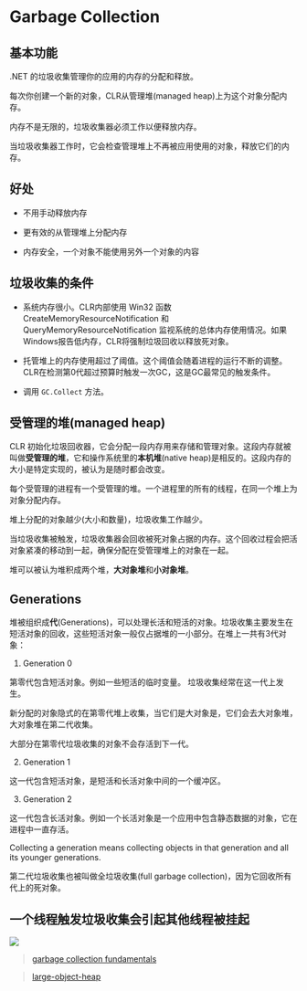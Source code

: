 # Garbage Collection

## 基本功能

.NET 的垃圾收集管理你的应用的内存的分配和释放。

每次你创建一个新的对象，CLR从管理堆(managed heap)上为这个对象分配内存。

内存不是无限的，垃圾收集器必须工作以便释放内存。

当垃圾收集器工作时，它会检查管理堆上不再被应用使用的对象，释放它们的内存。

## 好处

* 不用手动释放内存

* 更有效的从管理堆上分配内存

* 内存安全，一个对象不能使用另外一个对象的内容

## 垃圾收集的条件

* 系统内存很小。CLR内部使用 Win32 函数 CreateMemoryResourceNotification 和 QueryMemoryResourceNotification 监视系统的总体内存使用情况。如果Windows报告低内存，CLR将强制垃圾回收以释放死对象。

* 托管堆上的内存使用超过了阈值。这个阈值会随着进程的运行不断的调整。CLR在检测第0代超过预算时触发一次GC，这是GC最常见的触发条件。

* 调用 `GC.Collect` 方法。

## 受管理的堆(managed heap)

CLR 初始化垃圾回收器，它会分配一段内存用来存储和管理对象。这段内存就被叫做**受管理的堆**，它和操作系统里的**本机堆**(native heap)是相反的。这段内存的大小是特定实现的，被认为是随时都会改变。

每个受管理的进程有一个受管理的堆。一个进程里的所有的线程，在同一个堆上为对象分配内存。

堆上分配的对象越少(大小和数量)，垃圾收集工作越少。

当垃圾收集被触发，垃圾收集器会回收被死对象占据的内存。这个回收过程会把活对象紧凑的移动到一起，确保分配在受管理堆上的对象在一起。

堆可以被认为堆积成两个堆，**大对象堆**和**小对象堆**。

## Generations

堆被组织成**代**(Generations)，可以处理长活和短活的对象。垃圾收集主要发生在短活对象的回收，这些短活对象一般仅占据堆的一小部分。在堆上一共有3代对象：

1. Generation 0

第零代包含短活对象。例如一些短活的临时变量。 垃圾收集经常在这一代上发生。

新分配的对象隐式的在第零代堆上收集，当它们是大对象是，它们会去大对象堆，大对象堆在第二代收集。

大部分在第零代垃圾收集的对象不会存活到下一代。

2. Generation 1

这一代包含短活对象，是短活和长活对象中间的一个缓冲区。

3. Generation 2

这一代包含长活对象。例如一个长活对象是一个应用中包含静态数据的对象，它在进程中一直存活。

Collecting a generation means collecting objects in that generation and all its younger generations. 

第二代垃圾收集也被叫做全垃圾收集(full garbage collection)，因为它回收所有代上的死对象。

## 一个线程触发垃圾收集会引起其他线程被挂起

<img src='https://docs.microsoft.com/en-us/dotnet/standard/garbage-collection/media/gc-triggered.png'>

> [garbage collection fundamentals](https://docs.microsoft.com/en-us/dotnet/standard/garbage-collection/fundamentals)

> [large-object-heap](https://docs.microsoft.com/en-us/dotnet/standard/garbage-collection/large-object-heap)